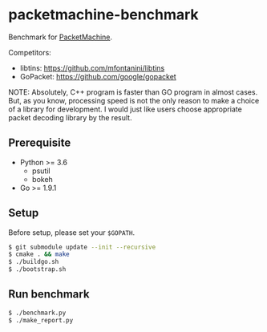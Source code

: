 packetmachine-benchmark
==================

Benchmark for [PacketMachine](https://github.com/m-mizutani/packetmachine).

Competitors:

- libtins: https://github.com/mfontanini/libtins
- GoPacket: https://github.com/google/gopacket

NOTE: Absolutely, C++ program is faster than GO program in almost cases. But, as you know, processing speed is not the only reason to make a choice of a library for development. I would just like users choose appropriate packet decoding library by the result.

Prerequisite
------------

- Python >= 3.6
    - psutil
    - bokeh
- Go >= 1.9.1

Setup
------------

Before setup, please set your `$GOPATH`.

```sh
$ git submodule update --init --recursive
$ cmake . && make
$ ./buildgo.sh
$ ./bootstrap.sh
```

Run benchmark
-----------

```sh
$ ./benchmark.py
$ ./make_report.py
```

